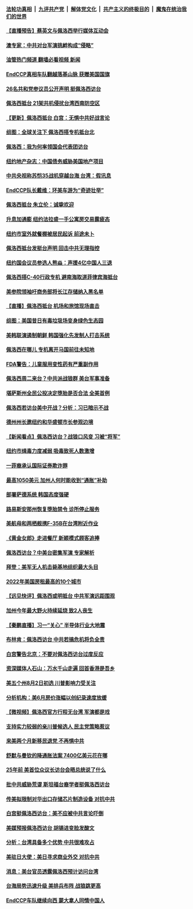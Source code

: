 ####  [法轮功真相](../../../../basic/blob/master/README.md?t=08030531) &nbsp;|&nbsp; [九评共产党](../../../../9ping.md/blob/master/README.md?t=08030531) &nbsp;|&nbsp; [解体党文化](../../../../jtdwh.md/blob/master/README.md?t=08030531)  &nbsp;|&nbsp; [共产主义的终极目的](../../../../gczydzjmd.md/blob/master/README.md?t=08030531) &nbsp;|&nbsp; [魔鬼在统治我们的世界](../../../../mgztzwmdsj.md/blob/master/README.md?t=08030531) 

#### [【直播预告】蔡英文与佩洛西举行媒体互动会](../pages/nsc412/n13794125.md?t=08030531) 

#### [澳专家：中共对台军演挑衅构成“侵略”](../pages/nsc412/n13794132.md?t=08030531) 

#### [油管热门频道 翻墙必看视频 新闻](http://45.76.130.85:81/youtube.html?08030531)

#### [EndCCP真相车队翻越落基山脉 获赠美国国旗](../pages/nsc412/n13794060.md?t=08030531) 

#### [26名共和党参议员公开声明 挺佩洛西访台](../pages/nsc412/n13794116.md?t=08030531) 

#### [佩洛西抵台 21架共机侵扰台湾西南防空区](../pages/nsc412/n13794126.md?t=08030531) 

#### [【更新】佩洛西抵台 白宫：无惧中共好战言论](../pages/nsc412/n13794061.md?t=08030531) 

#### [组图：全球关注下 佩洛西搭专机抵台北](../pages/nsc412/n13794104.md?t=08030531) 

#### [佩洛西：我为何率领国会代表团访台](../pages/nsc412/n13794094.md?t=08030531) 

#### [纽约地产杂志：中国债务威胁美国地产项目](../pages/nsc412/n13793660.md?t=08030531) 

#### [中共央视称苏恺35战机穿越台海 台湾：假讯息](../pages/nsc412/n13794103.md?t=08030531) 

#### [EndCCP队长戴维：环美车游为“奇迹壮举”](../pages/nsc412/n13793810.md?t=08030531) 

#### [佩洛西抵台 朱立伦：诚挚欢迎](../pages/nsc412/n13794087.md?t=08030531) 

#### [升息加通膨 纽约法拉盛一手公寓房交易露疲态](../pages/nsc412/n13793663.md?t=08030531) 

#### [纽约市室外就餐棚被居民起诉 前途未卜](../pages/nsc412/n13793655.md?t=08030531) 

#### [佩洛西抵台发挺台声明 回击中共无理指控](../pages/nsc412/n13794082.md?t=08030531) 

#### [纽约国会议员参选人熊焱：声援4亿中国人三退](../pages/nsc412/n13793669.md?t=08030531) 

#### [佩洛西搭C-40行政专机 避南海取道菲律宾海抵台](../pages/nsc412/n13794075.md?t=08030531) 

#### [美参院领袖吁商务部将长江存储纳入黑名单](../pages/nsc412/n13793994.md?t=08030531) 

#### [【直播】佩洛西抵台 机场和旅馆现场直击](../pages/nsc412/n13794023.md?t=08030531) 

#### [组图：美国昔日有毒垃圾场变身绿色生态园](../pages/nsc412/n13793814.md?t=08030531) 

#### [美韩联演遏制朝鲜 韩国强化先发制人打击系统](../pages/nsc412/n13794002.md?t=08030531) 

#### [佩洛西在哪儿 专机离开马国前往未知地](../pages/nsc412/n13794003.md?t=08030531) 

#### [FDA警告：儿童服用变性药有严重副作用](../pages/nsc412/n13793942.md?t=08030531) 

#### [佩洛西周二来台？中共派战狼群 美台军事准备](../pages/nsc412/n13793887.md?t=08030531) 

#### [堪萨斯州全民公投决定堕胎是否合法 全美首例](../pages/nsc412/n13793749.md?t=08030531) 

#### [佩洛西若访台美中开战？分析：习已暗示不战](../pages/nsc412/n13793741.md?t=08030531) 

#### [德州州长邀纽约和华盛顿市长参观边境](../pages/nsc412/n13793623.md?t=08030531) 

#### [【新闻看点】佩洛西访台？战狼口风变 习被“将军”](../pages/nsc412/n13793474.md?t=08030531) 

#### [纽约市缉毒力度减弱 吸毒致死人数激增](../pages/nsc412/n13793658.md?t=08030531) 

#### [一菲裔承认国际证券欺诈罪](../pages/nsc412/n13793652.md?t=08030531) 

#### [最高1050美元 加州人何时能收到“通胀”补助](../pages/nsc412/n13793705.md?t=08030531) 

#### [部署萨德系统 韩国态度强硬](../pages/nsc412/n13793697.md?t=08030531) 

#### [路易斯安那州恢复堕胎禁令 诊所停止服务](../pages/nsc412/n13793456.md?t=08030531) 

#### [美航母和两栖舰携F-35B在台湾附近作业](../pages/nsc412/n13793388.md?t=08030531) 

#### [《黄金女郎》走进餐厅 新颖模式顾客追捧](../pages/nsc412/n13793569.md?t=08030531) 

#### [佩洛西访台？中美台密集军演 专家解析](../pages/nsc412/n13793500.md?t=08030531) 

#### [拜登：美军无人机击毙基地组织最大头目](../pages/nsc412/n13793546.md?t=08030531) 

#### [2022年美国房租最高的10个城市](../pages/nsc412/n13793563.md?t=08030531) 

#### [【远见快评】佩洛西或明抵台 中共军演远距围观](../pages/nsc412/n13793508.md?t=08030531) 

#### [加州今年最大野火持续延烧 致2人丧生](../pages/nsc412/n13793534.md?t=08030531) 

#### [【秦鹏直播】习一“关心” 半导体行业大地震](../pages/nsc412/n13793513.md?t=08030531) 

#### [布林肯：佩洛西访台 中共若搞危机将负全责](../pages/nsc412/n13793506.md?t=08030531) 

#### [白宫警告北京：不要对佩洛西访台过度反应](../pages/nsc412/n13793433.md?t=08030531) 

#### [资深媒体人石山：万水千山走遍 回首香港是吾乡](../pages/nsc412/n13793455.md?t=08030531) 

#### [美五个州8月2日初选 川普影响力受关注](../pages/nsc412/n13793424.md?t=08030531) 

#### [分析机构：美6月房价涨幅以创纪录速度放缓](../pages/nsc412/n13793431.md?t=08030531) 

#### [【微视频】佩洛西官方行程无台湾 军演都是戏](../pages/nsc412/n13793360.md?t=08030531) 

#### [支持实力较弱的亲川普候选人 民主党策略惹议](../pages/nsc412/n13793343.md?t=08030531) 

#### [来美两个月新移民退党 不再惧中共](../pages/nsc412/n13792058.md?t=08030531) 

#### [舒默与曼钦的降通胀法案 7400亿美元花在哪](../pages/nsc412/n13793348.md?t=08030531) 

#### [25年前 美首位众议长访台会晤总统说了什么](../pages/nsc412/n13793402.md?t=08030531) 

#### [批中共威胁荒谬 斯坦福台裔学者挺佩洛西访台](../pages/nsc412/n13793409.md?t=08030531) 

#### [传美拟限制对华出口存储芯片制造设备 对抗中共](../pages/nsc412/n13793310.md?t=08030531) 

#### [白宫挺佩洛西访台：美不应被中共言论吓倒](../pages/nsc412/n13793411.md?t=08030531) 

#### [美媒预报佩洛西访台 胡锡进变脸发酸文](../pages/nsc412/n13793398.md?t=08030531) 

#### [分析：台湾具备多个优势 中共很难攻占](../pages/nsc412/n13793410.md?t=08030531) 

#### [美驻日大使：美日寻求商业外交 对抗中共](../pages/nsc412/n13793212.md?t=08030531) 

#### [消息：美台官员透露佩洛西预计访问台湾](../pages/nsc412/n13793326.md?t=08030531) 

#### [台海局势迅速升级 美排兵布阵 战狼跳更高](../pages/nsc412/n13793269.md?t=08030531) 

#### [EndCCP车队继续向西 蒙大拿人同情中国人](../pages/nsc412/n13793063.md?t=08030531) 

<img src='http://gfw-breaker.win/goodnews/indexes/nsc412.md' width='0px' height='0px'/>

